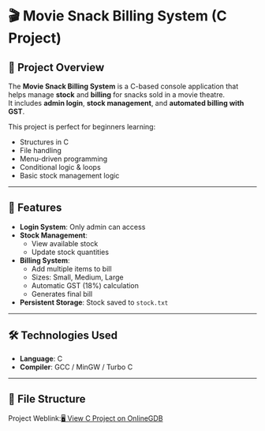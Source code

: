# 🎬 Movie Snack Billing System (C Project)

## 📌 Project Overview
The **Movie Snack Billing System** is a C-based console application that helps manage **stock** and **billing** for snacks sold in a movie theatre.  
It includes **admin login**, **stock management**, and **automated billing with GST**.

This project is perfect for beginners learning:
- Structures in C
- File handling
- Menu-driven programming
- Conditional logic & loops
- Basic stock management logic

---

## 🎯 Features
- **Login System**: Only admin can access
- **Stock Management**:
  - View available stock
  - Update stock quantities
- **Billing System**:
  - Add multiple items to bill
  - Sizes: Small, Medium, Large
  - Automatic GST (18%) calculation
  - Generates final bill
- **Persistent Storage**: Stock saved to `stock.txt`

---

## 🛠 Technologies Used
- **Language**: C
- **Compiler**: GCC / MinGW / Turbo C

---

## 📂 File Structure

Project Weblink:[🖥️ View C Project on OnlineGDB](https://onlinegdb.com/ogRIa90H7)
